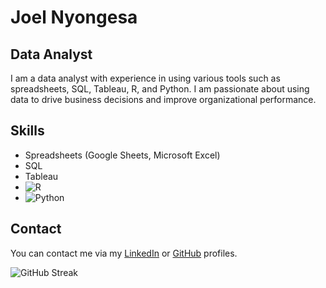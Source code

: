 # Joel Nyongesa

## Data Analyst

I am a data analyst with experience in using various tools such as spreadsheets, SQL, Tableau, R, and Python. I am passionate about using data to drive business decisions and improve organizational performance.

## Skills

- Spreadsheets (Google Sheets, Microsoft Excel)
- SQL
- Tableau
- ![R](https://img.shields.io/badge/r-%23276DC3.svg?style=for-the-badge&logo=r&logoColor=white)
- ![Python](https://img.shields.io/badge/python-3670A0?style=for-the-badge&logo=python&logoColor=ffdd54)

## Contact

You can contact me via my [LinkedIn](https://www.linkedin.com/in/jknyongesa) or [GitHub](https://github.com/joelnyongesa) profiles.



![GitHub Streak](https://github-readme-streak-stats.herokuapp.com?user=joelnyongesa&theme=cobalt&date_format=j%20M%5B%20Y%5D&background=000000&border=7536B2&stroke=9243DD&ring=89502D&fire=FF9554&currStreakNum=D280FF&sideNums=BC52FF&currStreakLabel=64EAE2&sideLabels=48A8A2&dates=A42EE5)


<!---
joelnyongesa/joelnyongesa is a ✨ special ✨ repository because its `README.md` (this file) appears on your GitHub profile.
You can click the Preview link to take a look at your changes.
--->
